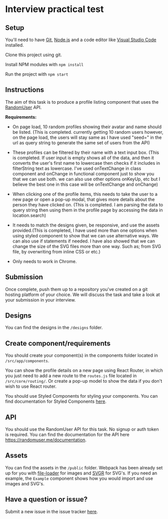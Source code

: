 # Interview practical test

## Setup

You'll need to have [Git](https://git-scm.com/), [Node.js](https://nodejs.org/en/) and a code editor like [Visual Studio Code](https://code.visualstudio.com/) installed.

Clone this project using git.

Install NPM modules with `npm install`

Run the project with `npm start`

## Instructions

The aim of this task is to produce a profile listing component that uses the [RandomUser](https://randomuser.me/) API.

**Requirements:**

- On page load, 10 random profiles showing their avatar and name should be listed. (This is completed. currently getting 10 random users however, on the page load, the users will stay same as I have used "seed=" in the url as query string to generate the same set of users from the API)

- These profiles can be filtered by their name with a text input box. (This is completed. If user input is empty shows all of the data, and then it converts the user's first name to lowercase then checks if it includes in filterString text as lowercase. I've used onTextChange in class component and onChange in functional component just to show you that we can use both. we can also use other options onKeyUp, etc but I believe the best one in this case will be onTextChange and onChange)

- When clicking one of the profile items, this needs to take the user to a new page or open a pop-up modal, that gives more details about the person they have clicked on. (This is completed. I am parsing the data to query string then using them in the profile page by accessing the data in location.search)


- It needs to match the designs given, be responsive, and use the assets provided.(This is completed, I have used more than one options when using styled component to show that we can use alternative ways. We can also use if statements if needed. I have also showed that we can change the size of the SVG files more than one way. Such as; from SVG file, by overwriting from inline CSS or etc.)

- Only needs to work in Chrome.

## Submission

Once complete, push them up to a repository you've created on a git hosting platform of your choice. We will discuss the task and take a look at your submission in your interview.

## Designs

You can find the designs in the `/designs` folder.

## Create component/requirements

You should create your component(s) in the components folder located in `/src/app/components`.

You can show the profile details on a new page using React Router, in which you just need to add a new route to the `routes.js` file located in `/src/core/routing/`. Or create a pop-up model to show the data if you don't wish to use React router.

You should use Styled Components for styling your components. You can find documentation for Styled Components [here]( https://styled-components.com/).

## API

You should use the RandomUser API for this task. No signup or auth token is required. You can find the documentation for the API here https://randomuser.me/documentation.

## Assets

You can find the assets in the `/public` folder. Webpack has been already set up for you with [file-loader](https://webpack.js.org/loaders/file-loader/) for images and [SVGR](https://github.com/gregberge/svgr) for SVG's. If you need an example, the `Example` component shows how you would import and use images and SVG's. 

## Have a question or issue?

Submit a new issue in the issue tracker [here](https://gitlab.com/solent-university/public/solent-interview-project/-/issues).
